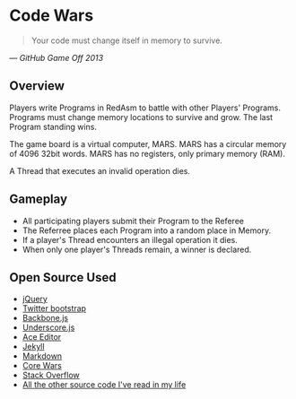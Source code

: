 # Code Wars

 > Your code must change itself in memory to survive.

<cite>&mdash; GitHub Game Off 2013</cite>


## Overview

Players write Programs in RedAsm to battle with other Players' Programs.
Programs must change memory locations to survive and grow.
The last Program standing wins.

The game board is a virtual computer, MARS. 
MARS has a circular memory of 4096 32bit words.
MARS has no registers, only primary memory (RAM).

A Thread that executes an invalid operation dies.


## Gameplay

- All participating players submit their Program to the Referee
- The Referree places each Program into a random place in Memory.
- If a player's Thread encounters an illegal operation it dies.
- When only one player's Threads remain, a winner is declared.


## Open Source Used

- [jQuery](http://jquery.com)
- [Twitter bootstrap](http://getbootstrap.com/)
- [Backbone.js](http://backbonejs.org/)
- [Underscore.js](http://underscorejs.org/)
- [Ace Editor](http://ace.c9.io/)
- [Jekyll](https://github.com/mojombo/jekyll)
- [Markdown](http://daringfireball.net/projects/markdown/)
- [Core Wars](http://corewar.co.uk/cwg.txt)
- [Stack Overflow](http://www.stackoverflow.com)
- [All the other source code I've read in my life](http://github.com/)



